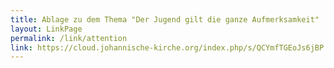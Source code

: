 ```yaml
---
title: Ablage zu dem Thema "Der Jugend gilt die ganze Aufmerksamkeit"
layout: LinkPage
permalink: /link/attention
link: https://cloud.johannische-kirche.org/index.php/s/QCYmfTGEoJs6jBP
---
```

